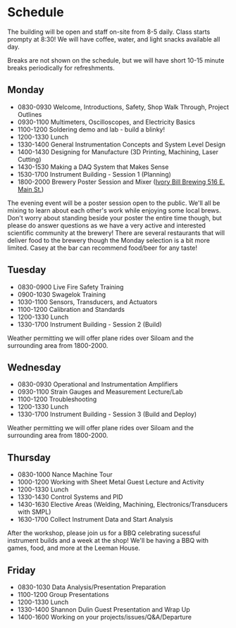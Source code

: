 # Schedule
The building will be open and staff on-site from 8-5 daily. Class starts prompty at 8:30! We
will have coffee, water, and light snacks available all day.

Breaks are not shown on the schedule, but we will have short 10-15 minute breaks periodically
for refreshments.

## Monday
* 0830-0930 Welcome, Introductions, Safety, Shop Walk Through, Project Outlines
* 0930-1100 Multimeters, Oscilloscopes, and Electricity Basics
* 1100-1200 Soldering demo and lab - build a blinky!
* 1200-1330 Lunch
* 1330-1400 General Instrumentation Concepts and System Level Design
* 1400-1430 Designing for Manufacture (3D Printing, Machining, Laser Cutting)
* 1430-1530 Making a DAQ System that Makes Sense
* 1530-1700 Instrument Building - Session 1 (Planning)
* 1800-2000 Brewery Poster Session and Mixer ([Ivory Bill Brewing 516 E. Main St.](https://www.theivorybill.com/))

The evening event will be a poster session open to the public. We'll all be mixing to learn
about each other's work while enjoying some local brews. Don't worry about standing beside your
poster the entire time though, but please do answer questions as we have a very active and
interested scientific community at the brewery! There are several restaurants that will
deliver food to the brewery though the Monday selection is a bit more limited.
Casey at the bar can recommend food/beer for any taste!

## Tuesday
* 0830-0900 Live Fire Safety Training
* 0900-1030 Swagelok Training
* 1030-1100 Sensors, Transducers, and Actuators
* 1100-1200 Calibration and Standards
* 1200-1330 Lunch
* 1330-1700 Instrument Building - Session 2 (Build)

Weather permitting we will offer plane rides over Siloam and the surrounding area from 1800-2000.

## Wednesday

* 0830-0930 Operational and Instrumentation Amplifiers
* 0930-1100 Strain Gauges and Measurement Lecture/Lab
* 1100-1200 Troubleshooting
* 1200-1330 Lunch
* 1330-1700 Instrument Building - Session 3 (Build and Deploy)

Weather permitting we will offer plane rides over Siloam and the surrounding area from 1800-2000.

## Thursday
* 0830-1000 Nance Machine Tour
* 1000-1200 Working with Sheet Metal Guest Lecture and Activity
* 1200-1330 Lunch
* 1330-1430 Control Systems and PID
* 1430-1630 Elective Areas (Welding, Machining, Electronics/Transducers with SMPL)
* 1630-1700 Collect Instrument Data and Start Analysis

After the workshop, please join us for a BBQ celebrating sucessful instrument builds and a week
at the shop! We'll be having a BBQ with games, food, and more at the Leeman House.

## Friday
* 0830-1030 Data Analysis/Presentation Preparation
* 1100-1200 Group Presentations
* 1200-1330 Lunch
* 1330-1400 Shannon Dulin Guest Presentation and Wrap Up
* 1400-1600 Working on your projects/issues/Q&A/Departure
